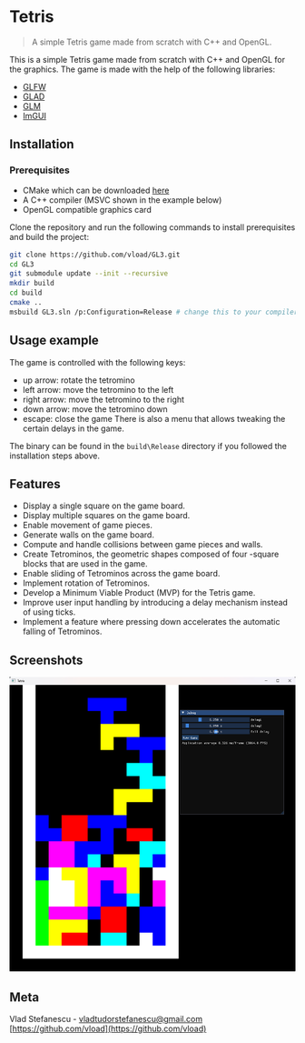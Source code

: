 # Tetris
> A simple Tetris game made from scratch with C++ and OpenGL.

This is a simple Tetris game made from scratch with C++ and OpenGL for the graphics. The game is made with the help of the following libraries:
- [GLFW](https://www.glfw.org/)
- [GLAD](https://glad.dav1d.de/)
- [GLM](https://github.com/g-truc/glm)
- [ImGUI](https://github.com/ocornut/imgui)

## Installation

### Prerequisites
- CMake which can be downloaded [here](https://cmake.org/download/)
- A C++ compiler (MSVC shown in the example below)
- OpenGL compatible graphics card

Clone the repository and run the following commands to install prerequisites and build the project:
```sh
git clone https://github.com/vload/GL3.git
cd GL3
git submodule update --init --recursive
mkdir build
cd build
cmake ..
msbuild GL3.sln /p:Configuration=Release # change this to your compiler
```

## Usage example

The game is controlled with the following keys:
- up arrow: rotate the tetromino
- left arrow: move the tetromino to the left
- right arrow: move the tetromino to the right
- down arrow: move the tetromino down
- escape: close the game
There is also a menu that allows tweaking the certain delays in the game.

The binary can be found in the `build\Release` directory if you followed the installation steps above.

## Features
- Display a single square on the game board.
- Display multiple squares on the game board.
- Enable movement of game pieces.
- Generate walls on the game board.
- Compute and handle collisions between game pieces and walls.
- Create Tetrominos, the geometric shapes composed of four -square blocks that are used in the game.
- Enable sliding of Tetrominos across the game board.
- Implement rotation of Tetrominos.
- Develop a Minimum Viable Product (MVP) for the Tetris game.
- Improve user input handling by introducing a delay mechanism instead of using ticks.
- Implement a feature where pressing down accelerates the automatic falling of Tetrominos.

## Screenshots

![Gameplay](/screenshots/screenshot-1.png?raw=true "Gameplay")

## Meta

Vlad Stefanescu - vladtudorstefanescu@gmail.com
[https://github.com/vload](https://github.com/vload)
